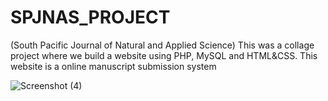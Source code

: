 # SPJNAS_PROJECT 
(South Pacific Journal of Natural and Applied Science)
This was a collage project where we build a website using PHP, MySQL and HTML&amp;CSS. 
This website is a online manuscript submission system

![Screenshot (4)](https://user-images.githubusercontent.com/65187956/129838571-27be2633-ff7f-4db5-9fc2-3b4a1c319521.png)

